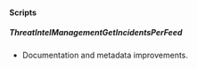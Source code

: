 
#### Scripts
##### ThreatIntelManagementGetIncidentsPerFeed
- Documentation and metadata improvements.
